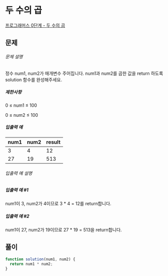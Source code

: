 # 두 수의 곱

[프로그래머스 0단계 - 두 수의 곱](https://school.programmers.co.kr/learn/courses/30/lessons/120804)

## 문제

###### 문제 설명

정수 num1, num2가 매개변수 주어집니다. num1과 num2를 곱한 값을 return 하도록 solution 함수를 완성해주세요.

##### 제한사항

0 ≤ num1 ≤ 100

0 ≤ num2 ≤ 100

##### 입출력 예

| num1 | num2 | result |
| ---- | ---- | ------ |
| 3    | 4    | 12     |
| 27   | 19   | 513    |

###### 입출력 예 설명

##### 입출력 예 #1

num1이 3, num2가 4이므로 3 \* 4 = 12를 return합니다.

##### 입출력 예 #2

num1이 27, num2가 19이므로 27 \* 19 = 513을 return합니다.

## 풀이

```javascript
function solution(num1, num2) {
  return num1 * num2;
}
```
